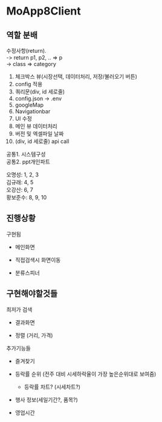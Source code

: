 # MoApp8Client

## 역할 분배
수정사항(return).  
    -> return p1, p2, .. => p  
    -> class => category  
1. 체크박스 뷰(시장선택, 데이터처리, 저장/불러오기 버튼)  
2. config 적용  
3. 쿼리문(div, id 세로줄)  
4. config.json -> .env  
5. googleMap  
6. Navigationbar  
7. UI 수정  
8. 메인 뷰 데이터처리  
9. 버전 및 엑셀파일 날짜  
10. (div, id 세로줄) api call  

공통1. 시스템구성  
공통2. ppt개인파트  

오명성: 1, 2, 3  
김규래: 4, 5  
오강산: 6, 7  
황보준수: 8, 9, 10  

## 진행상황
구현됨

- 메인화면 

- 직접검색시 화면이동

- 분류스피너

## 구현해야할것들 
최저가 검색 

- 결과화면

- 정렬 (거리, 가격)



추가기능들

- 즐겨찾기

- 등락률 순위 (전주 대비 시세하락율이 가장 높은순위대로 보여줌)

  - 등락률 차트? (시세차트?)

- 행사 정보(세일기간?, 품목?)

- 영업시간


